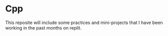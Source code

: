 # Cpp
This reposite will include some practices and mini-projects that I have been working in the past months on replit. 
